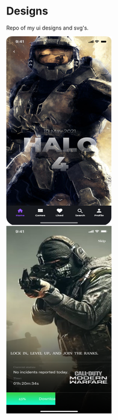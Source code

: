 # Designs
 Repo of my ui designs and svg's.
 

<div style="display:flex; width:100%; height:100%; flex-wrap:wrap; justifyContent:space-between; backgroundcolor:white;" ><img src="https://github.com/satish-rajnale/Designs/blob/main/Halo.png" width="280px" height="500px"/><img src="https://github.com/satish-rajnale/Designs/blob/main/cod.png" width="280px" height="500px"/></div>







